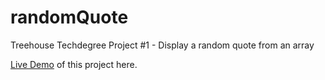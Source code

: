 # randomQuote
Treehouse Techdegree Project #1 - Display a random quote from an array 

<a href = "http://pheonix-soft.com/myprojects/randomQuote-master/index.html">Live Demo</a> of this project here.
